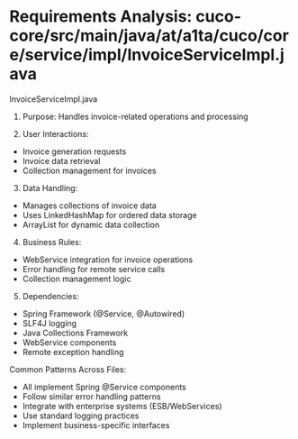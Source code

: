 # Requirements Analysis: cuco-core/src/main/java/at/a1ta/cuco/core/service/impl/InvoiceServiceImpl.java

InvoiceServiceImpl.java
1. Purpose: Handles invoice-related operations and processing

2. User Interactions:
- Invoice generation requests
- Invoice data retrieval
- Collection management for invoices

3. Data Handling:
- Manages collections of invoice data
- Uses LinkedHashMap for ordered data storage
- ArrayList for dynamic data collection

4. Business Rules:
- WebService integration for invoice operations
- Error handling for remote service calls
- Collection management logic

5. Dependencies:
- Spring Framework (@Service, @Autowired)
- SLF4J logging
- Java Collections Framework
- WebService components
- Remote exception handling

Common Patterns Across Files:
- All implement Spring @Service components
- Follow similar error handling patterns
- Integrate with enterprise systems (ESB/WebServices)
- Use standard logging practices
- Implement business-specific interfaces